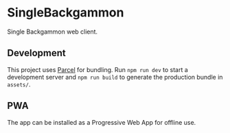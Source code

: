 # SingleBackgammon

Single Backgammon web client.

## Development

This project uses [Parcel](https://parceljs.org/) for bundling. Run `npm run dev` to start a development server and `npm run build` to generate the production bundle in `assets/`.

## PWA

The app can be installed as a Progressive Web App for offline use.
